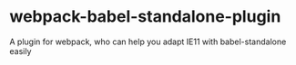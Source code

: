 # webpack-babel-standalone-plugin
A plugin for webpack, who can help you adapt IE11 with babel-standalone easily
